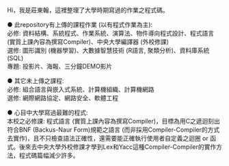 Hi，我是莊東翰，這裡整理了大學時期寫過的作業之程式碼。

● 此repository有上傳的課程作業 (以有程式作業為主):  
必修: 資料結構、系統程式、作業系統、演算法、物件導向程式設計、程式語言 (實質上課內容為撰寫Compiler)、中央大學編譯器 (外校修課)  
選修: 圖形識別 (機器學習)、大數據智慧技術 (R語言, 聚類分析)、資料庫系統 (SQL)  
專題: 投影片、海報、三分鐘DEMO影片  
  
  
● 其它未上傳之課程:  
必修: 組合語言與嵌入式系統、計算機組織、計算機網路  
選修: 網際網路協定、網路安全、軟體工程  

● 心目中大學寫過最難的程式:  
本校之必修課: 程式語言 (實質上課內容為撰寫Compiler)，目標為用C之遞迴刻出符合BNF (Backus-Naur Form)規範之語言 (而非採用Compiler-Compiler的方式去實作)，且不只檢查語法正確性，還需要能正確執行使用者自定義之迴圈 or 函式。後來去中央大學外校修課才學到Lex和Yacc這種Compiler-Compiler的實作方法，程式碼篇幅減少許多。
